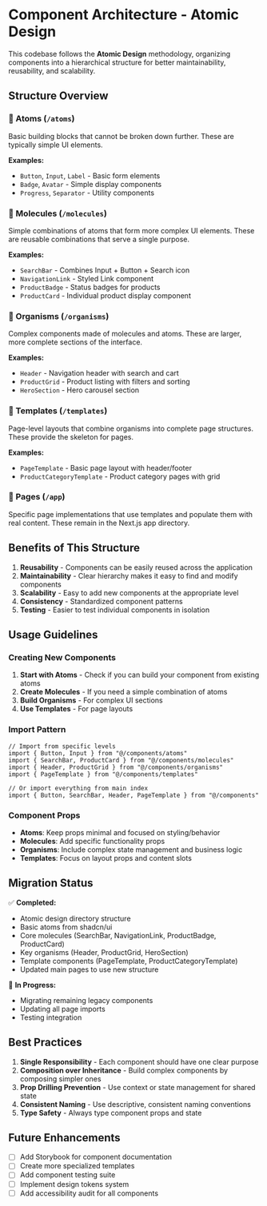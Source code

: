 # Component Architecture - Atomic Design

This codebase follows the **Atomic Design** methodology, organizing components into a hierarchical structure for better maintainability, reusability, and scalability.

## Structure Overview

### 🧱 Atoms (`/atoms`)
Basic building blocks that cannot be broken down further. These are typically simple UI elements.

**Examples:**
- `Button`, `Input`, `Label` - Basic form elements
- `Badge`, `Avatar` - Simple display components
- `Progress`, `Separator` - Utility components

### 🧬 Molecules (`/molecules`)
Simple combinations of atoms that form more complex UI elements. These are reusable combinations that serve a single purpose.

**Examples:**
- `SearchBar` - Combines Input + Button + Search icon
- `NavigationLink` - Styled Link component
- `ProductBadge` - Status badges for products
- `ProductCard` - Individual product display component

### 🦠 Organisms (`/organisms`)
Complex components made of molecules and atoms. These are larger, more complete sections of the interface.

**Examples:**
- `Header` - Navigation header with search and cart
- `ProductGrid` - Product listing with filters and sorting
- `HeroSection` - Hero carousel section

### 📄 Templates (`/templates`)
Page-level layouts that combine organisms into complete page structures. These provide the skeleton for pages.

**Examples:**
- `PageTemplate` - Basic page layout with header/footer
- `ProductCategoryTemplate` - Product category pages with grid

### 📱 Pages (`/app`)
Specific page implementations that use templates and populate them with real content. These remain in the Next.js app directory.

## Benefits of This Structure

1. **Reusability** - Components can be easily reused across the application
2. **Maintainability** - Clear hierarchy makes it easy to find and modify components
3. **Scalability** - Easy to add new components at the appropriate level
4. **Consistency** - Standardized component patterns
5. **Testing** - Easier to test individual components in isolation

## Usage Guidelines

### Creating New Components

1. **Start with Atoms** - Check if you can build your component from existing atoms
2. **Create Molecules** - If you need a simple combination of atoms
3. **Build Organisms** - For complex UI sections
4. **Use Templates** - For page layouts

### Import Pattern

```tsx
// Import from specific levels
import { Button, Input } from "@/components/atoms"
import { SearchBar, ProductCard } from "@/components/molecules"
import { Header, ProductGrid } from "@/components/organisms"
import { PageTemplate } from "@/components/templates"

// Or import everything from main index
import { Button, SearchBar, Header, PageTemplate } from "@/components"
```

### Component Props

- **Atoms**: Keep props minimal and focused on styling/behavior
- **Molecules**: Add specific functionality props
- **Organisms**: Include complex state management and business logic
- **Templates**: Focus on layout props and content slots

## Migration Status

✅ **Completed:**
- Atomic design directory structure
- Basic atoms from shadcn/ui
- Core molecules (SearchBar, NavigationLink, ProductBadge, ProductCard)
- Key organisms (Header, ProductGrid, HeroSection)
- Template components (PageTemplate, ProductCategoryTemplate)
- Updated main pages to use new structure

🔄 **In Progress:**
- Migrating remaining legacy components
- Updating all page imports
- Testing integration

## Best Practices

1. **Single Responsibility** - Each component should have one clear purpose
2. **Composition over Inheritance** - Build complex components by composing simpler ones
3. **Prop Drilling Prevention** - Use context or state management for shared state
4. **Consistent Naming** - Use descriptive, consistent naming conventions
5. **Type Safety** - Always type component props and state

## Future Enhancements

- [ ] Add Storybook for component documentation
- [ ] Create more specialized templates
- [ ] Add component testing suite
- [ ] Implement design tokens system
- [ ] Add accessibility audit for all components
